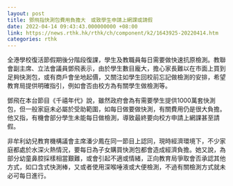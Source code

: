 ```yaml
---
layout: post
title: 鄧飛指快測包費用負擔大　或致學生申請上網課或請假
date: 2022-04-14 09:43:43.000000000 +08:00
link: https://news.rthk.hk/rthk/ch/component/k2/1643925-20220414.htm
categories: rthk
---
```


全港學校復活節假期後分階段復課，學生及教職員每日需要做快速抗原檢測。教聯會副主席、立法會議員鄧飛表示，由於學生數目龐大，擔心家長難以在市面上買到足夠快測包，或有商戶會坐地起價，又關注如學生回校前忘記做檢測的安排，希望教育局提供明確指引，例如會否由校方為有關學生做檢測等。

鄧飛在本台節目《千禧年代》說，雖然政府會為有需要學生提供1000萬套快測包，但一般家庭未必屬於受助範圍，如每日做要做快測，有關費用仍是很大負擔。他又指，有機會部分學生未能每日做檢測，導致最終要向校方申請上網課甚至請假。

非牟利幼兒教育機構議會主席潘少鳳在同一節目上認同，現時經濟環境下，不少家庭都處於水深火熱情況，要每日為子女購買快測包都會造成經濟負擔。她又說，為部分幼童鼻腔採樣相當艱難，或會引起不適或情緒，正向教育局爭取會否承認其他方式，如口含式快測棒，又或者使用深喉唾液或大便檢測，不過有關檢測方式就未必可每日進行。

